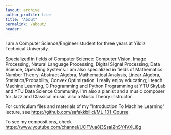 ```yaml
---
layout: archive
author_profile: true
title: "About"
permalink: /about/
header:
---
```



I am a Computer Science/Engineer student for three years at Yildiz Technical University.

Specialized in fields of Computer Science: Computer Vision, Image Processing, Natural Language Processing, Digital Signal Processing, Data Science, Operating Systems.
I am also specialized in fields of Mathematics: Number Theory, Abstract Algebra, Mathematical Analysis, Linear Algebra, Statistics/Probability, Convex Optimization.
I really enjoy educating; I teach Machine Learning, C Programming and Python Programming at YTU SkyLab and YTU Data Science Community.
I'm also a pianist and a music composer for Jazz and Classical music, also a Music Theory instructor.

For curriculum files and materials of my "Introduction To Machine Learning" lecture, see https://github.com/safakkbilici/ML-101-Course

To see my compositions, check https://www.youtube.com/channel/UCFVua8j3Ssal2hSY4VXLj8g
